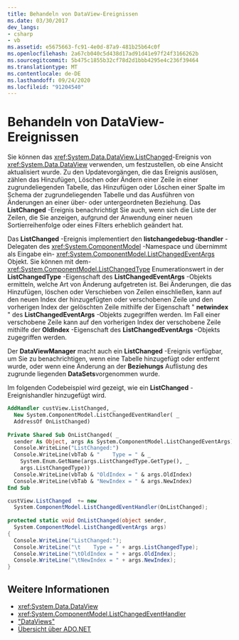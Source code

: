 ```yaml
---
title: Behandeln von DataView-Ereignissen
ms.date: 03/30/2017
dev_langs:
- csharp
- vb
ms.assetid: e5675663-fc91-4e0d-87a9-481b25b64c0f
ms.openlocfilehash: 2a67cb040c5d438d17ad91d41e97f24f3166262b
ms.sourcegitcommit: 5b475c1855b32cf78d2d1bbb4295e4c236f39464
ms.translationtype: MT
ms.contentlocale: de-DE
ms.lasthandoff: 09/24/2020
ms.locfileid: "91204540"
---
```

# <a name="handling-dataview-events"></a>Behandeln von DataView-Ereignissen

Sie können das <xref:System.Data.DataView.ListChanged>-Ereignis von <xref:System.Data.DataView> verwenden, um festzustellen, ob eine Ansicht aktualisiert wurde. Zu den Updatevorgängen, die das Ereignis auslösen, zählen das Hinzufügen, Löschen oder Ändern einer Zeile in einer zugrundeliegenden Tabelle, das Hinzufügen oder Löschen einer Spalte im Schema der zugrundeliegenden Tabelle und das Ausführen von Änderungen an einer über- oder untergeordneten Beziehung. Das **ListChanged** -Ereignis benachrichtigt Sie auch, wenn sich die Liste der Zeilen, die Sie anzeigen, aufgrund der Anwendung einer neuen Sortierreihenfolge oder eines Filters erheblich geändert hat.  
  
 Das **ListChanged** -Ereignis implementiert den **listchangedebug-thandler** -Delegaten des <xref:System.ComponentModel> -Namespace und übernimmt als Eingabe ein- <xref:System.ComponentModel.ListChangedEventArgs> Objekt. Sie können mit dem- <xref:System.ComponentModel.ListChangedType> Enumerationswert in der **ListChangedType** -Eigenschaft des **ListChangedEventArgs** -Objekts ermitteln, welche Art von Änderung aufgetreten ist. Bei Änderungen, die das Hinzufügen, löschen oder Verschieben von Zeilen einschließen, kann auf den neuen Index der hinzugefügten oder verschobenen Zeile und den vorherigen Index der gelöschten Zeile mithilfe der Eigenschaft " **netwindex** " des **ListChangedEventArgs** -Objekts zugegriffen werden. Im Fall einer verschobene Zeile kann auf den vorherigen Index der verschobene Zeile mithilfe der **OldIndex** -Eigenschaft des **ListChangedEventArgs** -Objekts zugegriffen werden.  
  
 Der **DataViewManager** macht auch ein **ListChanged** -Ereignis verfügbar, um Sie zu benachrichtigen, wenn eine Tabelle hinzugefügt oder entfernt wurde, oder wenn eine Änderung an der **Beziehungs** Auflistung des zugrunde liegenden **DataSets**vorgenommen wurde.  
  
 Im folgenden Codebeispiel wird gezeigt, wie ein **ListChanged** -Ereignishandler hinzugefügt wird.  
  
```vb  
AddHandler custView.ListChanged, _  
  New System.ComponentModel.ListChangedEventHandler( _  
  AddressOf OnListChanged)  
  
Private Shared Sub OnListChanged( _  
  sender As Object, args As System.ComponentModel.ListChangedEventArgs)  
  Console.WriteLine("ListChanged:")  
  Console.WriteLine(vbTab & "    Type = " & _  
    System.Enum.GetName(args.ListChangedType.GetType(), _  
    args.ListChangedType))  
  Console.WriteLine(vbTab & "OldIndex = " & args.OldIndex)  
  Console.WriteLine(vbTab & "NewIndex = " & args.NewIndex)  
End Sub  
```  
  
```csharp  
custView.ListChanged  += new
  System.ComponentModel.ListChangedEventHandler(OnListChanged);  
  
protected static void OnListChanged(object sender,
  System.ComponentModel.ListChangedEventArgs args)  
{  
  Console.WriteLine("ListChanged:");  
  Console.WriteLine("\t    Type = " + args.ListChangedType);  
  Console.WriteLine("\tOldIndex = " + args.OldIndex);  
  Console.WriteLine("\tNewIndex = " + args.NewIndex);  
}  
```  
  
## <a name="see-also"></a>Weitere Informationen

- <xref:System.Data.DataView>
- <xref:System.ComponentModel.ListChangedEventHandler>
- ["DataViews"](dataviews.md)
- [Übersicht über ADO.NET](../ado-net-overview.md)
